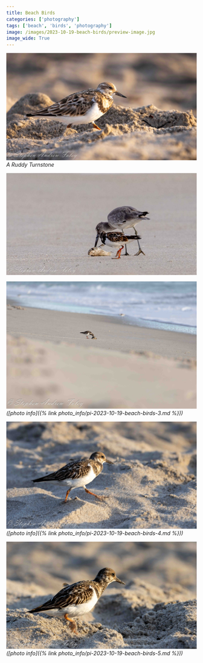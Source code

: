 ```yaml
---
title: Beach Birds
categories: ['photography']
tags: ['beach', 'birds', 'photography']
image: /images/2023-10-19-beach-birds/preview-image.jpg
image_wide: True
---
```


![1](/images/2023-10-19-beach-birds/beach-birds-1.jpg)
_A Ruddy Turnstone &nbsp; &nbsp; <a href='{% link photo_info/pi-2023-10-19-beach-birds-1.md %}'><i class="fa fa-info-circle" style="font-size: 0.73em;"></i></a>_

![2](/images/2023-10-19-beach-birds/beach-birds-2.jpg)
_<a href='{% link photo_info/pi-2023-10-19-beach-birds-2.md %}'><i class="fa fa-info-circle" style="font-size: 0.73em;"></i></a>_

![3](/images/2023-10-19-beach-birds/beach-birds-3.jpg)
_([photo info]({% link photo_info/pi-2023-10-19-beach-birds-3.md %}))_

![4](/images/2023-10-19-beach-birds/beach-birds-4.jpg)
_([photo info]({% link photo_info/pi-2023-10-19-beach-birds-4.md %}))_

![5](/images/2023-10-19-beach-birds/beach-birds-5.jpg)
_([photo info]({% link photo_info/pi-2023-10-19-beach-birds-5.md %}))_

